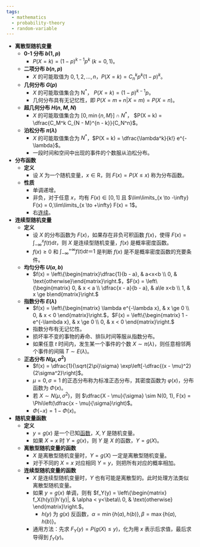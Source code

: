 ```yaml
---
tags:
  - mathematics
  - probability-theory
  - random-variable
---
```

- **离散型随机变量**
	- **0-1 分布 $b(1,p)$**
		- $P(X = k) = (1-p)^{k - 1}p^k\ (k = 0,1)$。
	- **二项分布 $b(n, p)$**
		- $X$ 的可能取值为 $0,1,2,\dots,n$，$P(X = k) = C_n^k p^k (1-p)^k$。
	- **几何分布 $G(p)$**
		- $X$ 的可能取值集合为 $\mathrm N^*$， $P(X = k) = (1 - p)^{k - 1}p$。
		- 几何分布具有无记忆性，即 $P(X = m + n | X = m) = P(X = n)$。
	- **超几何分布 $H(n,M,N)$**
		- $X$ 的可能取值集合为 $[0, \min\{n, M \}] \cap N^*$， $P(X = k) = \dfrac{C_M^k C_{N - M}^{n - k}}{C_N^n}$。
	- **泊松分布 $\pi(\lambda)$**
		- $X$ 的可能取值集合为 $N^*$，$P(X = k) = \dfrac{\lambda^k}{k!} e^{-\lambda}$。
		- 一段时间和空间中出现的事件的个数服从泊松分布。
- **分布函数** <span id="rhosgs"></span>
	- **定义**
		- 设 $X$ 为一个随机变量，$x \in \mathrm R$，则 $F(x) = P(X \le x)$ 称为分布函数。
	- **性质**
		- 单调递增。
		- 非负，对于任意 $x$，均有 $F(x) \in [0,1]$ 且 $\lim\limits_{x \to -\infty} F(x) = 0,\lim\limits_{x \to +\infty} F(x) = 1$。
		- 右[连续](函数#^vhnj4q)。
- **连续型随机变量**
	- **定义**
		- 设 $X$ 的分布函数为 $F(x)$，如果存在非负可积函数 $f(x)$，使得 $F(x) = \displaystyle\int_{-\infty}^x f(t)\mathrm dt$，则 $X$ 是连续型随机变量，$f(x)$ 是概率密度函数。
		- $f(x) \ge 0$  和 $\displaystyle\int_{-\infty}^{+\infty} f(t)\mathrm dt ＝ 1$ 是判断 $f(x)$ 是不是概率密度函数的充要条件。
	- **均匀分布 $U(a,b)$**
		- $f(x) = \left\{\begin{matrix}\dfrac{1}{b - a}, & a<x<b \\ 0, & \text{otherwise}\end{matrix}\right.$，$F(x) = \left\{\begin{matrix} 0, & x < a \\ \dfrac{x - a}{b - a}, & a\le x<b \\ 1, & x \ge b\end{matrix}\right.$
	- **指数分布 $E(\lambda)$**
		- $f(x) = \left\{\begin{matrix} \lambda e^{-\lambda x}, & x \ge 0 \\ 0, & x < 0 \end{matrix}\right.$，$F(x) = \left\{\begin{matrix} 1 - e^{-\lambda x}, & x \ge 0 \\ 0, & x < 0 \end{matrix}\right.$
		- 指数分布有无记忆性。
		- 损坏率不变的事物的寿命、排队时间等服从指数分布。
		- 如果任意 $t$ 时间内，发生某一个事件的个数 $X \sim \pi(\lambda)$，则任意相邻两个事件的间隔 $T \sim E(\lambda)$。
	- **正态分布 $N(\mu, \sigma^2)$**
		- $f(x) = \dfrac{1}{\sqrt{2\pi}\sigma} \exp\left[-\dfrac{(x - \mu)^2}{2\sigma^2}\right]$。
		- $\mu = 0,\sigma = 1$ 的正态分布称为标准正态分布，其密度函数为 $\varphi(x)$，分布函数为 $\Phi(x)$。
		- 若 $X \sim N(\mu, \sigma^2)$，则 $\dfrac{X - \mu}{\sigma} \sim N(0, 1), F(x) = \Phi\left(\dfrac{x - \mu}{\sigma}\right)$。
		- $\Phi(-x) = 1 - \Phi(x)$。
- **随机变量函数**
    - **定义**
        - $y = g(x)$ 是一个已知[函数](/pages/mathematics/calculus/function.md)，$X,Y$ 是随机变量。
        - 如果 $X = x$ 时 $Y = g(x)$，则 $Y$ 是 $X$ 的函数，$Y = g(X)$。
    - **离散型随机变量的函数**
        - $X$ 是离散型随机变量时，$Y = g(X)$ 一定是离散型随机变量。
        - 对于不同的 $X = x$ 对应相同 $Y = y$，则把所有对应的概率相加。
    - **连续型随机变量的函数**
        - $X$ 是连续型随机变量时，$Y$ 也有可能是离散型的。此时处理方法类似离散型随机变量。
        - 如果 $y = g(x)$ 单调，则有 $f_Y(y) = \left\{\begin{matrix} f_X(h(y))|h'(y)|, & \alpha < y<\beta\\ 0, & \text{otherwise} \end{matrix}\right.$。
            - $h(y)$ 为 $g(x)$ 反函数，$\alpha = \min\{h(a),h(b)\},\beta = \max\{h(a),h(b)\}$。
        - 通用方法：先求 $F_Y(y) = P(g(X) \le y)$，化为用 $x$ 表示后求值，最后求导得到 $f_Y(y)$。
